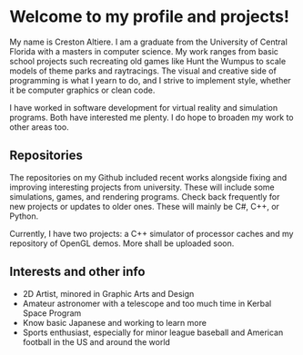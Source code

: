 # Welcome to my profile and projects!

My name is Creston Altiere. I am a graduate from the University of Central Florida with a masters in computer science. My work ranges from basic school projects such recreating old games like Hunt the Wumpus to scale models of theme parks and raytracings. The visual and creative side of programming is what I yearn to do, and I strive to implement style, whether it be computer graphics or clean code.

I have worked in software development for virtual reality and simulation programs. Both have interested me plenty. I do hope to broaden my work to other areas too.

## Repositories

The repositories on my Github included recent works alongside fixing and improving interesting projects from university. These will include some simulations, games, and rendering programs. Check back frequently for new projects or updates to older ones. These will mainly be C#, C++, or Python.

Currently, I have two projects: a C++ simulator of processor caches and my repository of OpenGL demos. More shall be uploaded soon.

## Interests and other info
- 2D Artist, minored in Graphic Arts and Design
- Amateur astronomer with a telescope and too much time in Kerbal Space Program
- Know basic Japanese and working to learn more
- Sports enthusiast, especially for minor league baseball and American football in the US and around the world
